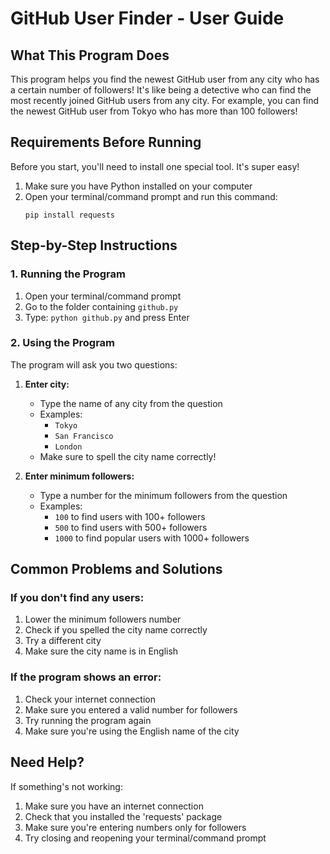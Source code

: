 # GitHub User Finder - User Guide

## What This Program Does
This program helps you find the newest GitHub user from any city who has a certain number of followers! It's like being a detective who can find the most recently joined GitHub users from any city. For example, you can find the newest GitHub user from Tokyo who has more than 100 followers!

## Requirements Before Running
Before you start, you'll need to install one special tool. It's super easy!

1. Make sure you have Python installed on your computer
2. Open your terminal/command prompt and run this command:
   ```
   pip install requests
   ```

## Step-by-Step Instructions

### 1. Running the Program
1. Open your terminal/command prompt
2. Go to the folder containing `github.py`
3. Type: `python github.py` and press Enter

### 2. Using the Program
The program will ask you two questions:

1. **Enter city:**
   - Type the name of any city from the question
   - Examples:
     - `Tokyo`
     - `San Francisco`
     - `London`
   - Make sure to spell the city name correctly!

2. **Enter minimum followers:**
   - Type a number for the minimum followers from the question
   - Examples:
     - `100` to find users with 100+ followers
     - `500` to find users with 500+ followers
     - `1000` to find popular users with 1000+ followers


## Common Problems and Solutions

### If you don't find any users:
1. Lower the minimum followers number
2. Check if you spelled the city name correctly
3. Try a different city
4. Make sure the city name is in English

### If the program shows an error:
1. Check your internet connection
2. Make sure you entered a valid number for followers
3. Try running the program again
4. Make sure you're using the English name of the city

## Need Help?
If something's not working:
1. Make sure you have an internet connection
2. Check that you installed the 'requests' package
3. Make sure you're entering numbers only for followers
4. Try closing and reopening your terminal/command prompt

